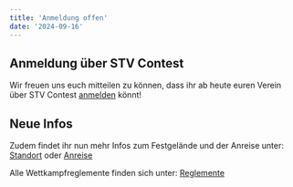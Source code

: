 ```yaml
---
title: 'Anmeldung offen'
date: '2024-09-16'
---
```



Anmeldung über STV Contest
--------------------------

Wir freuen uns euch mitteilen zu können,
dass ihr ab heute euren Verein über STV Contest [anmelden](/turnbetrieb/anmeldung) könnt!


Neue Infos
----------

Zudem findet ihr nun mehr Infos zum Festgelände und der Anreise unter:
[Standort](/turnbetrieb/standort) oder [Anreise](/turnbetrieb/anreise)

Alle Wettkampfreglemente finden sich unter: [Reglemente](/turnbetrieb/reglemente)
